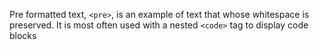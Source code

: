 Pre formatted text, `<pre>`, is an example of text that whose whitespace is preserved. It is most often used with a nested `<code>` tag to display code blocks
